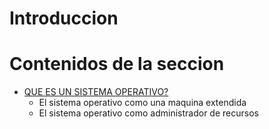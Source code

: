 # Introduccion



# Contenidos de la seccion
- [QUE ES UN SISTEMA OPERATIVO?](./que_es_un_sistema_operativo.md)
    - El sistema operativo como una maquina extendida
    - El sistema operativo como administrador de recursos